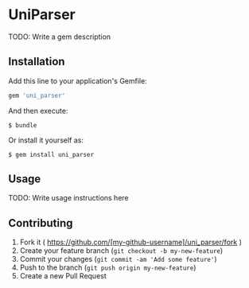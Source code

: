 # UniParser

TODO: Write a gem description

## Installation

Add this line to your application's Gemfile:

```ruby
gem 'uni_parser'
```

And then execute:

    $ bundle

Or install it yourself as:

    $ gem install uni_parser

## Usage

TODO: Write usage instructions here

## Contributing

1. Fork it ( https://github.com/[my-github-username]/uni_parser/fork )
2. Create your feature branch (`git checkout -b my-new-feature`)
3. Commit your changes (`git commit -am 'Add some feature'`)
4. Push to the branch (`git push origin my-new-feature`)
5. Create a new Pull Request
